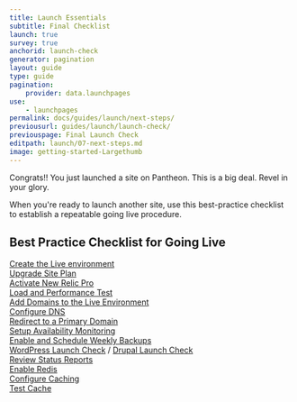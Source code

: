 ```yaml
---
title: Launch Essentials
subtitle: Final Checklist
launch: true
survey: true
anchorid: launch-check
generator: pagination
layout: guide
type: guide
pagination:
    provider: data.launchpages
use:
    - launchpages
permalink: docs/guides/launch/next-steps/
previousurl: guides/launch/launch-check/
previouspage: Final Launch Check
editpath: launch/07-next-steps.md
image: getting-started-Largethumb
---
```

Congrats!! You just launched a site on Pantheon. This is a big deal. Revel in your glory.

When you're ready to launch another site, use this best-practice checklist to establish a repeatable going live procedure.
## Best Practice Checklist for Going Live
<span class="checklist-icons glyphicon-unchecked"></span> [Create the Live environment](/docs/guides/quickstart/create-test-live/)<br>
<span class="checklist-icons glyphicon-unchecked"></span> [Upgrade Site Plan](/docs/guides/launch/plans/)<br>
<span class="checklist-icons glyphicon-unchecked"></span> [Activate New Relic Pro](/docs/new-relic/#activate-new-relic-apm-pro)<br>
<span class="checklist-icons glyphicon-unchecked"></span> [Load and Performance Test](/docs/load-and-performance-testing/)<br>
<span class="checklist-icons glyphicon-unchecked"></span> [Add Domains to the Live Environment](/docs/guides/launch/domains/)<br>
<span class="checklist-icons glyphicon-unchecked"></span> [Configure DNS](/docs/guides/launch/domains/)<br>
<span class="checklist-icons glyphicon-unchecked"></span>  [Redirect to a Primary Domain](/docs/guides/launch/redirects/)<br>
<span class="checklist-icons glyphicon-unchecked"></span> [Setup Availability Monitoring](/docs/new-relic/#configure-ping-monitors-for-availability)<br>
<span class="checklist-icons glyphicon-unchecked"></span> [Enable and Schedule Weekly Backups](/docs/guides/launch/launch-check/)<br>
<span class="checklist-icons glyphicon-unchecked"></span> [WordPress Launch Check](/docs/wordpress-launch-check/) / [Drupal Launch Check](/docs/drupal-launch-check)<br>
<span class="checklist-icons glyphicon-unchecked"></span> [Review Status Reports](/docs/guides/launch/launch-check/)<br>
<span class="checklist-icons glyphicon-unchecked"></span> [Enable Redis](/docs/redis/#enable-redis)<br>
<span class="checklist-icons glyphicon-unchecked"></span> [Configure Caching](/docs/varnish/)<br>
<span class="checklist-icons glyphicon-unchecked"></span> [Test Cache](/docs/test-varnish/)<br>
